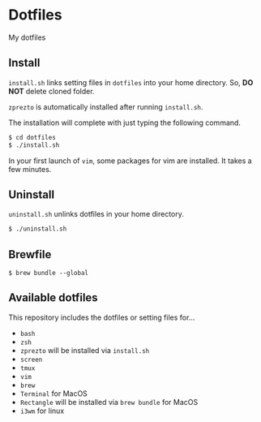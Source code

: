 # Dotfiles

My dotfiles

## Install

`install.sh` links setting files in `dotfiles` into your home directory.
So, **DO NOT** delete cloned folder.

`zprezto` is automatically installed after running `install.sh`.



The installation will complete with just typing the following command.

```sh
$ cd dotfiles
$ ./install.sh
```

In your first launch of `vim`, some packages for vim are installed.
It takes a few minutes.

## Uninstall

`uninstall.sh` unlinks dotfiles in your home directory.

```sh
$ ./uninstall.sh
```

## Brewfile

```plaintext
$ brew bundle --global
```

## Available dotfiles

This repository includes the dotfiles or setting files for...

- `bash`
- `zsh`
- `zprezto` will be installed via `install.sh`
- `screen`
- `tmux`
- `vim`
- `brew`
- `Terminal` for MacOS
- `Rectangle` will be installed via `brew bundle` for MacOS
- `i3wm` for linux